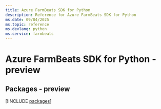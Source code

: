 ```yaml
---
title: Azure FarmBeats SDK for Python
description: Reference for Azure FarmBeats SDK for Python
ms.date: 09/04/2025
ms.topic: reference
ms.devlang: python
ms.service: farmbeats
---
```

# Azure FarmBeats SDK for Python - preview
## Packages - preview
[!INCLUDE [packages](farmbeats-index.md)]